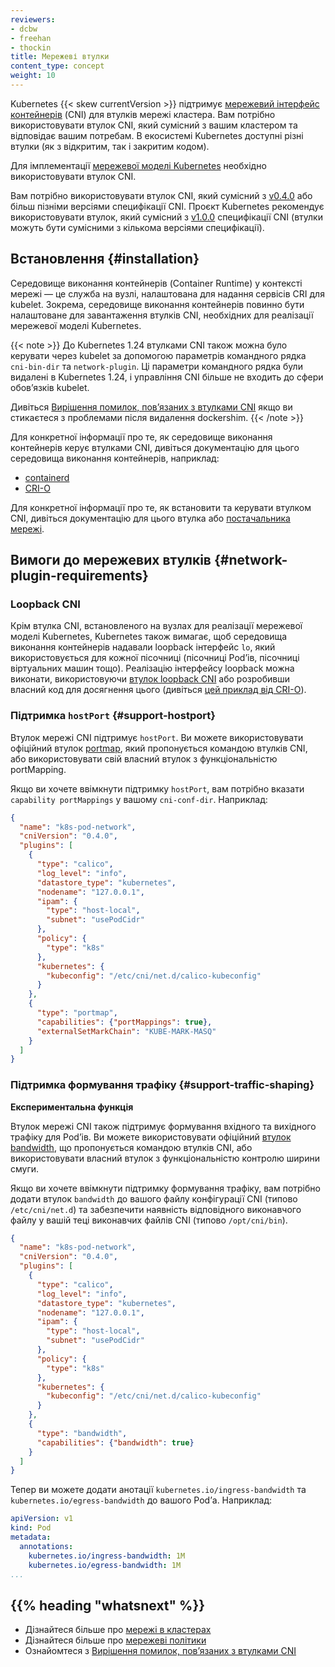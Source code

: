 ```yaml
---
reviewers:
- dcbw
- freehan
- thockin
title: Мережеві втулки
content_type: concept
weight: 10
---
```


<!-- overview -->

Kubernetes {{< skew currentVersion >}} підтримує [мережевий інтерфейс контейнерів](https://github.com/containernetworking/cni) (CNI) для втулків мережі кластера. Вам потрібно використовувати втулок CNI, який сумісний з вашим кластером та відповідає вашим потребам. В екосистемі Kubernetes доступні різні втулки (як з відкритим, так і закритим кодом).

Для імплементації [мережевої моделі Kubernetes](/docs/concepts/services-networking/#the-kubernetes-network-model) необхідно використовувати втулок CNI.

Вам потрібно використовувати втулок CNI, який сумісний з [v0.4.0](https://github.com/containernetworking/cni/blob/spec-v0.4.0/SPEC.md) або більш пізніми версіями специфікації CNI. Проєкт Kubernetes рекомендує використовувати втулок, який сумісний з [v1.0.0](https://github.com/containernetworking/cni/blob/spec-v1.0.0/SPEC.md) специфікації CNI (втулки можуть бути сумісними з кількома версіями специфікації).

<!-- body -->

## Встановлення {#installation}

Середовище виконання контейнерів (Container Runtime) у контексті мережі — це служба на вузлі, налаштована для надання сервісів CRI для kubelet. Зокрема, середовище виконання контейнерів повинно бути налаштоване для завантаження втулків CNI, необхідних для реалізації мережевої моделі Kubernetes.

{{< note >}}
До Kubernetes 1.24 втулками CNI також можна було керувати через kubelet за допомогою параметрів командного рядка `cni-bin-dir` та `network-plugin`. Ці параметри командного рядка були видалені в Kubernetes 1.24, і управління CNI більше не входить до сфери обовʼязків kubelet.

Дивіться [Вирішення помилок, повʼязаних з втулками CNI](/docs/tasks/administer-cluster/migrating-from-dockershim/troubleshooting-cni-plugin-related-errors/) якщо ви стикаєтеся з проблемами після видалення dockershim.
{{< /note >}}

Для конкретної інформації про те, як середовище виконання контейнерів керує втулками CNI, дивіться документацію для цього середовища виконання контейнерів, наприклад:

- [containerd](https://github.com/containerd/containerd/blob/main/script/setup/install-cni)
- [CRI-O](https://github.com/cri-o/cri-o/blob/main/contrib/cni/README.md)

Для конкретної інформації про те, як встановити та керувати втулком CNI, дивіться документацію для цього втулка або [постачальника мережі](/docs/concepts/cluster-administration/networking/#how-to-implement-the-kubernetes-network-model).

## Вимоги до мережевих втулків {#network-plugin-requirements}

### Loopback CNI

Крім втулка CNI, встановленого на вузлах для реалізації мережевої моделі Kubernetes, Kubernetes також вимагає, щоб середовища виконання контейнерів надавали loopback інтерфейс `lo`, який використовується для кожної пісочниці (пісочниці Podʼів, пісочниці віртуальних машин тощо). Реалізацію інтерфейсу loopback можна виконати, використовуючи [втулок loopback CNI](https://github.com/containernetworking/plugins/blob/master/plugins/main/loopback/loopback.go) або розробивши власний код для досягнення цього (дивіться [цей приклад від CRI-O](https://github.com/cri-o/ocicni/blob/release-1.24/pkg/ocicni/util_linux.go#L91)).

### Підтримка `hostPort` {#support-hostport}

Втулок мережі CNI підтримує `hostPort`. Ви можете використовувати офіційний втулок [portmap](https://github.com/containernetworking/plugins/tree/master/plugins/meta/portmap), який пропонується командою втулків CNI, або використовувати свій власний втулок з функціональністю portMapping.

Якщо ви хочете ввімкнути підтримку `hostPort`, вам потрібно вказати `capability portMappings` у вашому `cni-conf-dir`. Наприклад:

```json
{
  "name": "k8s-pod-network",
  "cniVersion": "0.4.0",
  "plugins": [
    {
      "type": "calico",
      "log_level": "info",
      "datastore_type": "kubernetes",
      "nodename": "127.0.0.1",
      "ipam": {
        "type": "host-local",
        "subnet": "usePodCidr"
      },
      "policy": {
        "type": "k8s"
      },
      "kubernetes": {
        "kubeconfig": "/etc/cni/net.d/calico-kubeconfig"
      }
    },
    {
      "type": "portmap",
      "capabilities": {"portMappings": true},
      "externalSetMarkChain": "KUBE-MARK-MASQ"
    }
  ]
}
```

### Підтримка формування трафіку {#support-traffic-shaping}

**Експериментальна функція**

Втулок мережі CNI також підтримує формування вхідного та вихідного трафіку для Podʼів. Ви можете використовувати офіційний [втулок bandwidth](https://github.com/containernetworking/plugins/tree/master/plugins/meta/bandwidth), що пропонується командою втулків CNI, або використовувати власний втулок з функціональністю контролю ширини смуги.

Якщо ви хочете ввімкнути підтримку формування трафіку, вам потрібно додати втулок `bandwidth` до вашого файлу конфігурації CNI (типово `/etc/cni/net.d`) та забезпечити наявність відповідного виконавчого файлу у вашій теці виконавчих файлів CNI (типово `/opt/cni/bin`).

```json
{
  "name": "k8s-pod-network",
  "cniVersion": "0.4.0",
  "plugins": [
    {
      "type": "calico",
      "log_level": "info",
      "datastore_type": "kubernetes",
      "nodename": "127.0.0.1",
      "ipam": {
        "type": "host-local",
        "subnet": "usePodCidr"
      },
      "policy": {
        "type": "k8s"
      },
      "kubernetes": {
        "kubeconfig": "/etc/cni/net.d/calico-kubeconfig"
      }
    },
    {
      "type": "bandwidth",
      "capabilities": {"bandwidth": true}
    }
  ]
}
```

Тепер ви можете додати анотації `kubernetes.io/ingress-bandwidth` та `kubernetes.io/egress-bandwidth` до вашого Podʼа. Наприклад:

```yaml
apiVersion: v1
kind: Pod
metadata:
  annotations:
    kubernetes.io/ingress-bandwidth: 1M
    kubernetes.io/egress-bandwidth: 1M
...
```

## {{% heading "whatsnext" %}}

- Дізнайтеся більше про [мережі в кластерах](/docs/concepts/cluster-administration/networking/)
- Дізнайтеся більше про [мережеві політики](/docs/concepts/services-networking/network-policies/)
- Ознайомтеся з [Вирішення помилок, повʼязаних з втулками CNI](/docs/tasks/administer-cluster/migrating-from-dockershim/troubleshooting-cni-plugin-related-errors/)
